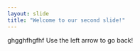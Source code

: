 ```yaml
---
layout: slide
title: "Welcome to our second slide!"
---
```

ghgghfhgfhf
Use the left arrow to go back!
